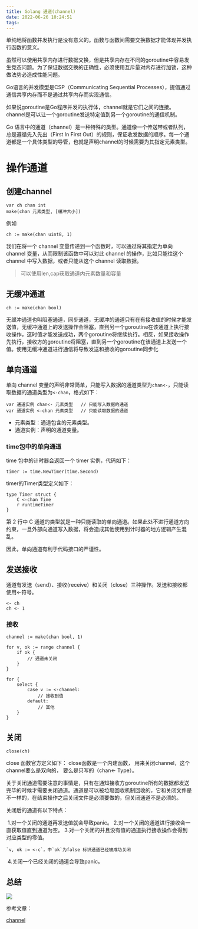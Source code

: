 ```yaml
---
title: Golang 通道(channel)
date: 2022-06-26 10:24:51
tags:
---
```


单纯地将函数并发执行是没有意义的。函数与函数间需要交换数据才能体现并发执行函数的意义。

虽然可以使用共享内存进行数据交换，但是共享内存在不同的goroutine中容易发生竞态问题。为了保证数据交换的正确性，必须使用互斥量对内存进行加锁，这种做法势必造成性能问题。

Go语言的并发模型是CSP（Communicating Sequential Processes），提倡通过通信共享内存而不是通过共享内存而实现通信。

如果说goroutine是Go程序并发的执行体，channel就是它们之间的连接。channel是可以让一个goroutine发送特定值到另一个goroutine的通信机制。

Go 语言中的通道（channel）是一种特殊的类型。通道像一个传送带或者队列，总是遵循先入先出（First In First Out）的规则，保证收发数据的顺序。每一个通道都是一个具体类型的导管，也就是声明channel的时候需要为其指定元素类型。


<!-- more -->

# 操作通道

## 创建channel

```
var ch chan int
make(chan 元素类型, [缓冲大小])
```

例如

```
ch := make(chan uint8, 1)
```

我们在将一个 channel 变量传递到一个函数时，可以通过将其指定为单向 channel 变量，从而限制该函数中可以对此 channel 的操作，比如只能往这个 channel 中写入数据，或者只能从这个 channel 读取数据。

> 可以使用len,cap获取通道内元素数量和容量

## 无缓冲通道

```
ch := make(chan bool) 
```

无缓冲通道也叫阻塞通道，同步通道，无缓冲的通道只有在有接收值的时候才能发送值，无缓冲通道上的发送操作会阻塞，直到另一个goroutine在该通道上执行接收操作，这时值才能发送成功，两个goroutine将继续执行。相反，如果接收操作先执行，接收方的goroutine将阻塞，直到另一个goroutine在该通道上发送一个值。使用无缓冲通道进行通信将导致发送和接收的goroutine同步化

## 单向通道

单向 channel 变量的声明非常简单，只能写入数据的通道类型为`chan<-`，只能读取数据的通道类型为`<-chan`，格式如下：

```
var 通道实例 chan<- 元素类型   // 只能写入数据的通道
var 通道实例 <-chan 元素类型   // 只能读取数据的通道
```

- 元素类型：通道包含的元素类型。
- 通道实例：声明的通道变量。

### time包中的单向通道

time 包中的计时器会返回一个 timer 实例，代码如下：

```
timer := time.NewTimer(time.Second)
```

timer的Timer类型定义如下：

```
type Timer struct { 
	C <-chan Time   
    r runtimeTimer
}
```

第 2 行中 C 通道的类型就是一种只能读取的单向通道。如果此处不进行通道方向约束，一旦外部向通道写入数据，将会造成其他使用到计时器的地方逻辑产生混乱。

因此，单向通道有利于代码接口的严谨性。

## 发送接收

通道有发送（send）、接收(receive）和关闭（close）三种操作。发送和接收都使用<-符号。

```
<- ch
ch <- 1
```

### 接收

```
channel := make(chan bool, 1)

for v, ok := range channel {
	if ok {
		// 通道未关闭
	}
}

for {
	select {
		case v := <-channel: 
		 	// 接收到值
		default: 
			// 其他
	}
}
```

## 关闭

```
close(ch)
```

close 函数官方定义如下：
close函数是一个内建函数， 用来关闭channel，这个channel要么是双向的， 要么是只写的（chan<- Type）。

关于关闭通道需要注意的事情是，只有在通知接收方goroutine所有的数据都发送完毕的时候才需要关闭通道。通道是可以被垃圾回收机制回收的，它和关闭文件是不一样的，在结束操作之后关闭文件是必须要做的，但关闭通道不是必须的。

关闭后的通道有以下特点：

​    1.对一个关闭的通道再发送值就会导致panic。
​    2.对一个关闭的通道进行接收会一直获取值直到通道为空。
​    3.对一个关闭的并且没有值的通道执行接收操作会得到对应类型的零值。

```
`v, ok := <-c`，中`ok`为false 标识通道已经被成功关闭
```

​    4.关闭一个已经关闭的通道会导致panic。

## 总结

![](https://topgoer.com/static/8.1/1.png)

参考文章：

[channel](https://topgoer.com/%E5%B9%B6%E5%8F%91%E7%BC%96%E7%A8%8B/channel.html)